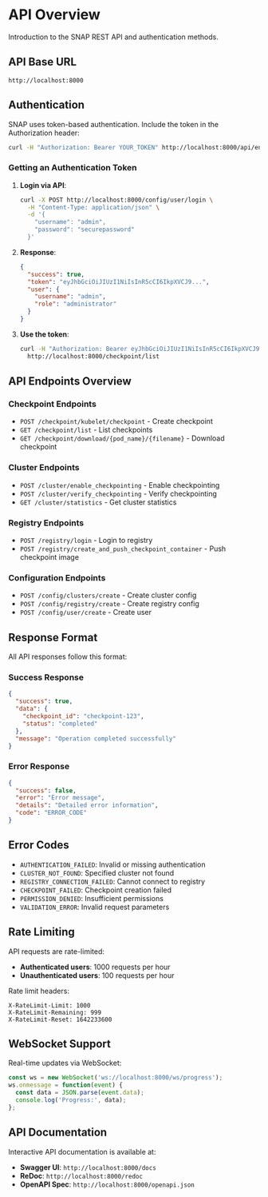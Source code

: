 # API Overview

Introduction to the SNAP REST API and authentication methods.

## API Base URL

```
http://localhost:8000
```

## Authentication

SNAP uses token-based authentication. Include the token in the Authorization header:

```bash
curl -H "Authorization: Bearer YOUR_TOKEN" http://localhost:8000/api/endpoint
```

### Getting an Authentication Token

1. **Login via API**:
   ```bash
   curl -X POST http://localhost:8000/config/user/login \
     -H "Content-Type: application/json" \
     -d '{
       "username": "admin",
       "password": "securepassword"
     }'
   ```

2. **Response**:
   ```json
   {
     "success": true,
     "token": "eyJhbGciOiJIUzI1NiIsInR5cCI6IkpXVCJ9...",
     "user": {
       "username": "admin",
       "role": "administrator"
     }
   }
   ```

3. **Use the token**:
   ```bash
   curl -H "Authorization: Bearer eyJhbGciOiJIUzI1NiIsInR5cCI6IkpXVCJ9..." \
     http://localhost:8000/checkpoint/list
   ```

## API Endpoints Overview

### Checkpoint Endpoints
- `POST /checkpoint/kubelet/checkpoint` - Create checkpoint
- `GET /checkpoint/list` - List checkpoints
- `GET /checkpoint/download/{pod_name}/{filename}` - Download checkpoint

### Cluster Endpoints
- `POST /cluster/enable_checkpointing` - Enable checkpointing
- `POST /cluster/verify_checkpointing` - Verify checkpointing
- `GET /cluster/statistics` - Get cluster statistics

### Registry Endpoints
- `POST /registry/login` - Login to registry
- `POST /registry/create_and_push_checkpoint_container` - Push checkpoint image

### Configuration Endpoints
- `POST /config/clusters/create` - Create cluster config
- `POST /config/registry/create` - Create registry config
- `POST /config/user/create` - Create user

## Response Format

All API responses follow this format:

### Success Response
```json
{
  "success": true,
  "data": {
    "checkpoint_id": "checkpoint-123",
    "status": "completed"
  },
  "message": "Operation completed successfully"
}
```

### Error Response
```json
{
  "success": false,
  "error": "Error message",
  "details": "Detailed error information",
  "code": "ERROR_CODE"
}
```

## Error Codes

- `AUTHENTICATION_FAILED`: Invalid or missing authentication
- `CLUSTER_NOT_FOUND`: Specified cluster not found
- `REGISTRY_CONNECTION_FAILED`: Cannot connect to registry
- `CHECKPOINT_FAILED`: Checkpoint creation failed
- `PERMISSION_DENIED`: Insufficient permissions
- `VALIDATION_ERROR`: Invalid request parameters

## Rate Limiting

API requests are rate-limited:
- **Authenticated users**: 1000 requests per hour
- **Unauthenticated users**: 100 requests per hour

Rate limit headers:
```
X-RateLimit-Limit: 1000
X-RateLimit-Remaining: 999
X-RateLimit-Reset: 1642233600
```

## WebSocket Support

Real-time updates via WebSocket:

```javascript
const ws = new WebSocket('ws://localhost:8000/ws/progress');
ws.onmessage = function(event) {
  const data = JSON.parse(event.data);
  console.log('Progress:', data);
};
```

## API Documentation

Interactive API documentation is available at:
- **Swagger UI**: `http://localhost:8000/docs`
- **ReDoc**: `http://localhost:8000/redoc`
- **OpenAPI Spec**: `http://localhost:8000/openapi.json`
